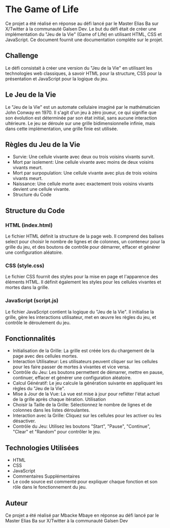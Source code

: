 # The Game of Life

Ce projet a été réalisé en réponse au défi lancé par le Master Elias Ba sur X/Twitter à la communauté Galsen Dev. Le but du défi était de créer une implémentation du "Jeu de la Vie" (Game of Life) en utilisant HTML, CSS et JavaScript. Ce document fournit une documentation complète sur le projet.

## Challenge

Le défi consistait à créer une version du "Jeu de la Vie" en utilisant les technologies web classiques, à savoir HTML pour la structure, CSS pour la présentation et JavaScript pour la logique du jeu.

## Le Jeu de la Vie

Le "Jeu de la Vie" est un automate cellulaire imaginé par le mathématicien John Conway en 1970. Il s'agit d'un jeu à zéro joueur, ce qui signifie que son évolution est déterminée par son état initial, sans aucune interaction ultérieure. Le jeu se déroule sur une grille bidimensionnelle infinie, mais dans cette implémentation, une grille finie est utilisée.

## Règles du Jeu de la Vie

- Survie: Une cellule vivante avec deux ou trois voisins vivants survit.
- Mort par isolement: Une cellule vivante avec moins de deux voisins vivants meurt.
- Mort par surpopulation: Une cellule vivante avec plus de trois voisins vivants meurt.
- Naissance: Une cellule morte avec exactement trois voisins vivants devient une cellule vivante.
- Structure du Code


## Structure du Code

### HTML (index.html)

Le fichier HTML définit la structure de la page web. Il comprend des balises select pour choisir le nombre de lignes et de colonnes, un conteneur pour la grille du jeu, et des boutons de contrôle pour démarrer, effacer et générer une configuration aléatoire.

### CSS (style.css)

Le fichier CSS fournit des styles pour la mise en page et l'apparence des éléments HTML. Il définit également les styles pour les cellules vivantes et mortes dans la grille.

### JavaScript (script.js)

Le fichier JavaScript contient la logique du "Jeu de la Vie". Il initialise la grille, gère les interactions utilisateur, met en œuvre les règles du jeu, et contrôle le déroulement du jeu.

## Fonctionnalités

- Initialisation de la Grille: La grille est créée lors du chargement de la page avec des cellules mortes.
- Interaction Utilisateur: Les utilisateurs peuvent cliquer sur les cellules pour les faire passer de mortes à vivantes et vice versa.
- Contrôle du Jeu: Les boutons permettent de démarrer, mettre en pause, continuer, effacer et générer une configuration aléatoire.
- Calcul Génératif: Le jeu calcule la génération suivante en appliquant les règles du "Jeu de la Vie".
- Mise à Jour de la Vue: La vue est mise à jour pour refléter l'état actuel de la grille après chaque itération.
Utilisation
- Choisir la Taille de la Grille: Sélectionnez le nombre de lignes et de colonnes dans les listes déroulantes.
- Interaction avec la Grille: Cliquez sur les cellules pour les activer ou les désactiver.
- Contrôle du Jeu: Utilisez les boutons "Start", "Pause", "Continue", "Clear" et "Random" pour contrôler le jeu.

## Technologies Utilisées

- HTML
- CSS
- JavaScript
- Commentaires Supplémentaires
- Le code source est commenté pour expliquer chaque fonction et son rôle dans le fonctionnement du jeu.

## Auteur

Ce projet a été réalisé par Mbacke Mbaye en réponse au défi lancé par le Master Elias Ba sur X/Twitter à la communauté Galsen Dev
